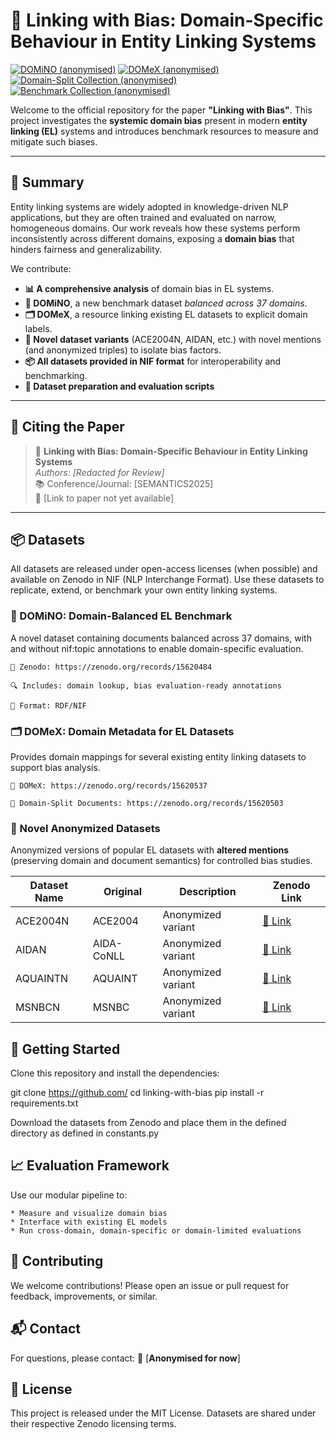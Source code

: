# 🔗 Linking with Bias: Domain-Specific Behaviour in Entity Linking Systems

[![DOMiNO (anonymised)](https://zenodo.org/badge/DOI/10.5281/zenodo.15620484.svg)](https://doi.org/10.5281/zenodo.15620484)
[![DOMeX (anonymised)](https://zenodo.org/badge/DOI/10.5281/zenodo.15620484.svg)](https://doi.org/10.5281/zenodo.15620537)
[![Domain-Split Collection (anonymised)](https://zenodo.org/badge/DOI/10.5281/zenodo.15620484.svg)](https://doi.org/10.5281/zenodo.15620503)
[![Benchmark Collection (anonymised)](https://zenodo.org/badge/DOI/10.5281/zenodo.15620484.svg)](https://doi.org/10.5281/zenodo.15620518)

Welcome to the official repository for the paper **"Linking with Bias"**. This project investigates the **systemic domain bias** present in modern **entity linking (EL)** systems and introduces benchmark resources to measure and mitigate such biases.

---

## 🧠 Summary

Entity linking systems are widely adopted in knowledge-driven NLP applications, but they are often trained and evaluated on narrow, homogeneous domains. Our work reveals how these systems perform inconsistently across different domains, exposing a **domain bias** that hinders fairness and generalizability.

We contribute:

- **📊 A comprehensive analysis** of domain bias in EL systems.
- **🧾 DOMiNO**, a new benchmark dataset *balanced across 37 domains*.
- **🗂️ DOMeX**, a resource linking existing EL datasets to explicit domain labels.
- **🧪 Novel dataset variants** (ACE2004N, AIDAN, etc.) with novel mentions (and anonymized triples) to isolate bias factors.
- **📦 All datasets provided in NIF format** for interoperability and benchmarking.
- **🧪 Dataset preparation and evaluation scripts**

---

## 🧾 Citing the Paper

> 📄 **Linking with Bias: Domain-Specific Behaviour in Entity Linking Systems**  
> _Authors: [Redacted for Review]_  
> 📚 Conference/Journal: [SEMANTICS2025]  
> 🔗 [Link to paper not yet available]

---


## 📦 Datasets

All datasets are released under open-access licenses (when possible) and available on Zenodo in NIF (NLP Interchange Format). Use these datasets to replicate, extend, or benchmark your own entity linking systems.
### 🧬 DOMiNO: Domain-Balanced EL Benchmark

A novel dataset containing documents balanced across 37 domains, with and without nif:topic annotations to enable domain-specific evaluation.

    📁 Zenodo: https://zenodo.org/records/15620484

    🔍 Includes: domain lookup, bias evaluation-ready annotations

    📄 Format: RDF/NIF
	


### 🗂️ DOMeX: Domain Metadata for EL Datasets

Provides domain mappings for several existing entity linking datasets to support bias analysis.

    📁 DOMeX: https://zenodo.org/records/15620537

    📁 Domain-Split Documents: https://zenodo.org/records/15620503

### 🧪 Novel Anonymized Datasets

Anonymized versions of popular EL datasets with **altered mentions** (preserving domain and document semantics) for controlled bias studies.

| Dataset Name | Original     | Description         | Zenodo Link                                                   |
|--------------|--------------|---------------------|----------------------------------------------------------------|
| ACE2004N     | ACE2004      | Anonymized variant  | [🔗 Link](https://zenodo.org/records/15620518)                |
| AIDAN        | AIDA-CoNLL   | Anonymized variant  | [🔗 Link](https://zenodo.org/records/15620518)                |
| AQUAINTN     | AQUAINT      | Anonymized variant  | [🔗 Link](https://zenodo.org/records/15620518)                |
| MSNBCN       | MSNBC        | Anonymized variant  | [🔗 Link](https://zenodo.org/records/15620518)                |

## 🚀 Getting Started

Clone this repository and install the dependencies:

 git clone https://github.com/<ANONYMISED>
 cd linking-with-bias
 pip install -r requirements.txt

Download the datasets from Zenodo and place them in the defined directory as defined in constants.py

## 📈 Evaluation Framework

Use our modular pipeline to:

    * Measure and visualize domain bias
    * Interface with existing EL models
    * Run cross-domain, domain-specific or domain-limited evaluations


## 🤝 Contributing

We welcome contributions! Please open an issue or pull request for feedback, improvements, or similar.

## 📬 Contact

For questions, please contact:
📧 [**Anonymised for now**]
## 📝 License

This project is released under the MIT License. Datasets are shared under their respective Zenodo licensing terms.